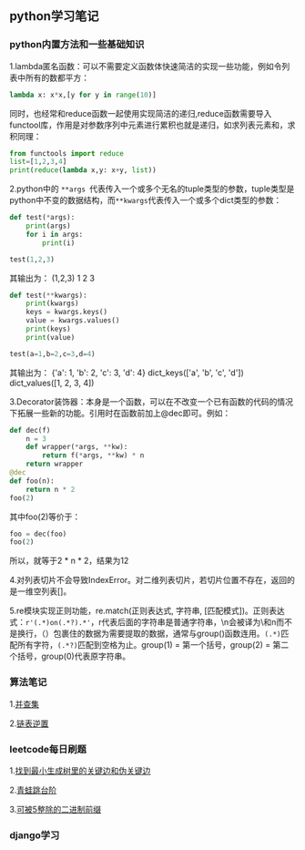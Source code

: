 ## python学习笔记

### python内置方法和一些基础知识
1.lambda匿名函数：可以不需要定义函数体快速简洁的实现一些功能，例如令列表中所有的数都平方：
````python
lambda x: x*x,[y for y in range(10)]
````
同时，也经常和reduce函数一起使用实现简洁的递归,reduce函数需要导入functool库，作用是对参数序列中元素进行累积也就是递归，如求列表元素和，求积同理：
````python
from functools import reduce
list=[1,2,3,4]
print(reduce(lambda x,y: x+y, list))
````

2.python中的 ````**args ````代表传入一个或多个无名的tuple类型的参数，tuple类型是python中不变的数据结构，而````**kwargs````代表传入一个或多个dict类型的参数：
````python
def test(*args):  
    print(args)
    for i in args:
        print(i)

test(1,2,3)
````
其输出为：
(1,2,3)
1
2
3
````python
def test(**kwargs):
    print(kwargs)
    keys = kwargs.keys()
    value = kwargs.values()
    print(keys)
    print(value)

test(a=1,b=2,c=3,d=4)
````
其输出为：
{'a': 1, 'b': 2, 'c': 3, 'd': 4}
dict_keys(['a', 'b', 'c', 'd'])
dict_values([1, 2, 3, 4])

3.Decorator装饰器：本身是一个函数，可以在不改变一个已有函数的代码的情况下拓展一些新的功能。引用时在函数前加上@dec即可。例如：
````python
def dec(f)
    n = 3
    def wrapper(*args, **kw):
        return f(*args, **kw) * n
    return wrapper
@dec
def foo(n):
    return n * 2
foo(2)
````
其中foo(2)等价于：
````python
foo = dec(foo)
foo(2)
````
所以，就等于2 * n * 2，结果为12

4.对列表切片不会导致IndexError。对二维列表切片，若切片位置不存在，返回的是一维空列表[]。

5.re模块实现正则功能，re.match(正则表达式, 字符串, [匹配模式])。正则表达式：````r'(.*)on(.*?).*'````，r代表后面的字符串是普通字符串，\n会被译为\和n而不是换行，（）包裹住的数据为需要提取的数据，通常与group()函数连用。````(.*)````匹配所有字符，````(.*?)````匹配到空格为止。group(1) = 第一个括号，group(2) = 第二个括号，group(0)代表原字符串。


### 算法笔记
1.[并查集](https://github.com/SeleneXX/SeleneXX.github.io/blob/gh-pages/%E5%B9%B6%E6%9F%A5%E9%9B%86.md)

2.[链表逆置](https://github.com/SeleneXX/SeleneXX.github.io/blob/gh-pages/%E9%93%BE%E8%A1%A8%E9%80%86%E7%BD%AE.md)




### leetcode每日刷题
1.[找到最小生成树里的关键边和伪关键边](https://github.com/SeleneXX/SeleneXX.github.io/blob/gh-pages/1489.md)

2.[青蛙跳台阶](https://github.com/SeleneXX/SeleneXX.github.io/blob/gh-pages/%E9%9D%92%E8%9B%99%E8%B7%B3%E5%8F%B0%E9%98%B6%EF%BC%88%E6%96%90%E6%B3%A2%E9%82%A3%E5%A5%91%E6%95%B0%E5%88%97%EF%BC%89.md)

3.[可被5整除的二进制前缀](https://github.com/SeleneXX/SeleneXX.github.io/blob/gh-pages/1018.md)


### django学习



